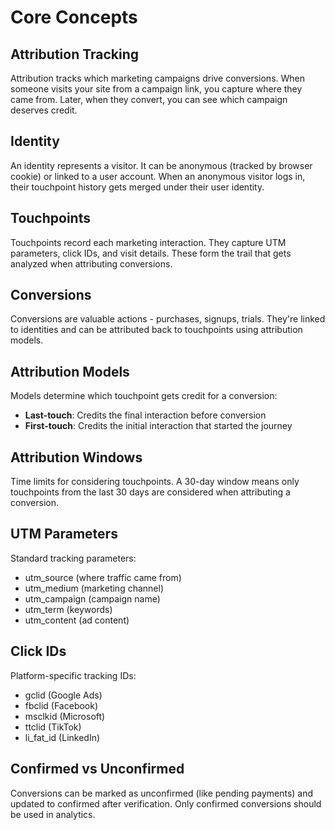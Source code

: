 # Core Concepts

## Attribution Tracking

Attribution tracks which marketing campaigns drive conversions. When someone visits your site from a campaign link, you capture where they came from. Later, when they convert, you can see which campaign deserves credit.

## Identity

An identity represents a visitor. It can be anonymous (tracked by browser cookie) or linked to a user account. When an anonymous visitor logs in, their touchpoint history gets merged under their user identity.

## Touchpoints

Touchpoints record each marketing interaction. They capture UTM parameters, click IDs, and visit details. These form the trail that gets analyzed when attributing conversions.

## Conversions

Conversions are valuable actions - purchases, signups, trials. They're linked to identities and can be attributed back to touchpoints using attribution models.

## Attribution Models

Models determine which touchpoint gets credit for a conversion:

- **Last-touch**: Credits the final interaction before conversion
- **First-touch**: Credits the initial interaction that started the journey

## Attribution Windows

Time limits for considering touchpoints. A 30-day window means only touchpoints from the last 30 days are considered when attributing a conversion.

## UTM Parameters

Standard tracking parameters:
- utm_source (where traffic came from)
- utm_medium (marketing channel)
- utm_campaign (campaign name)
- utm_term (keywords)
- utm_content (ad content)

## Click IDs

Platform-specific tracking IDs:
- gclid (Google Ads)
- fbclid (Facebook)
- msclkid (Microsoft)
- ttclid (TikTok)
- li_fat_id (LinkedIn)

## Confirmed vs Unconfirmed

Conversions can be marked as unconfirmed (like pending payments) and updated to confirmed after verification. Only confirmed conversions should be used in analytics.
